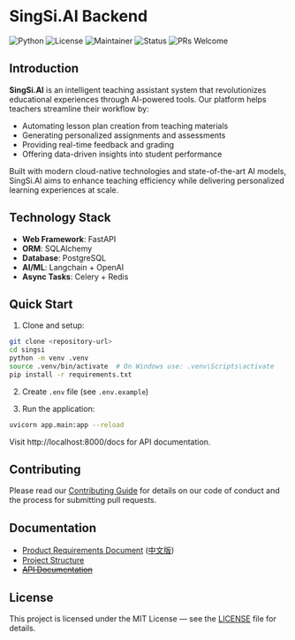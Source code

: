 # SingSi.AI Backend

![Python](https://img.shields.io/badge/Python-3.12-blue.svg)
![License](https://img.shields.io/badge/license-MIT-green.svg)
![Maintainer](https://img.shields.io/badge/maintainer-qavit-yellow)
![Status](https://img.shields.io/badge/status-alpha-orange)
![PRs Welcome](https://img.shields.io/badge/PRs-welcome-brightgreen.svg)

## Introduction

**SingSi.AI** is an intelligent teaching assistant system that revolutionizes educational experiences through AI-powered tools. Our platform helps teachers streamline their workflow by:

- Automating lesson plan creation from teaching materials
- Generating personalized assignments and assessments
- Providing real-time feedback and grading
- Offering data-driven insights into student performance

Built with modern cloud-native technologies and state-of-the-art AI models, SingSi.AI aims to enhance teaching efficiency while delivering personalized learning experiences at scale.

## Technology Stack

- **Web Framework**: FastAPI
- **ORM**: SQLAlchemy
- **Database**: PostgreSQL
- **AI/ML**: Langchain + OpenAI
- **Async Tasks**: Celery + Redis

## Quick Start

1. Clone and setup:
```bash
git clone <repository-url>
cd singsi
python -m venv .venv
source .venv/bin/activate  # On Windows use: .venv\Scripts\activate
pip install -r requirements.txt
```

2. Create `.env` file (see `.env.example`)

3. Run the application:
```bash
uvicorn app.main:app --reload
```

Visit http://localhost:8000/docs for API documentation.

## Contributing

Please read our [Contributing Guide](CONTRIBUTING.md) for details on our code of conduct and the process for submitting pull requests.

## Documentation

- [Product Requirements Document](docs/PRD_en.md) ([中文版](docs/PRD_zh_TW.md))
- [Project Structure](docs/project_structure.md)
- ~~[API Documentation](docs/api.md)~~

## License

This project is licensed under the MIT License — see the [LICENSE](LICENSE) file for details.

